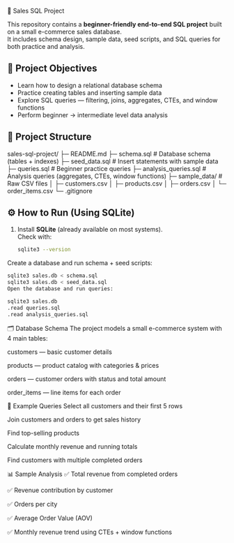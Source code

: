 🛒 Sales SQL Project 

This repository contains a **beginner-friendly end-to-end SQL project** built on a small e-commerce sales database.  
It includes schema design, sample data, seed scripts, and SQL queries for both practice and analysis.



## 📌 Project Objectives
- Learn how to design a relational database schema  
- Practice creating tables and inserting sample data  
- Explore SQL queries — filtering, joins, aggregates, CTEs, and window functions  
- Perform beginner → intermediate level data analysis  



## 📂 Project Structure
sales-sql-project/
├─ README.md
├─ schema.sql # Database schema (tables + indexes)
├─ seed_data.sql # Insert statements with sample data
├─ queries.sql # Beginner practice queries
├─ analysis_queries.sql # Analysis queries (aggregates, CTEs, window functions)
├─ sample_data/ # Raw CSV files
│ ├─ customers.csv
│ ├─ products.csv
│ ├─ orders.csv
│ └─ order_items.csv
└─ .gitignore


## ⚙️ How to Run (Using SQLite)
1. Install **SQLite** (already available on most systems).  
   Check with:  
   ```bash
   sqlite3 --version
   
Create a database and run schema + seed scripts:
```bash
sqlite3 sales.db < schema.sql
sqlite3 sales.db < seed_data.sql
Open the database and run queries:

sqlite3 sales.db
.read queries.sql
.read analysis_queries.sql
```

🗂️ Database Schema
The project models a small e-commerce system with 4 main tables:

customers — basic customer details

products — product catalog with categories & prices

orders — customer orders with status and total amount

order_items — line items for each order

🔎 Example Queries
Select all customers and their first 5 rows

Join customers and orders to get sales history

Find top-selling products

Calculate monthly revenue and running totals

Find customers with multiple completed orders

📊 Sample Analysis
✅ Total revenue from completed orders

✅ Revenue contribution by customer

✅ Orders per city

✅ Average Order Value (AOV)

✅ Monthly revenue trend using CTEs + window functions

